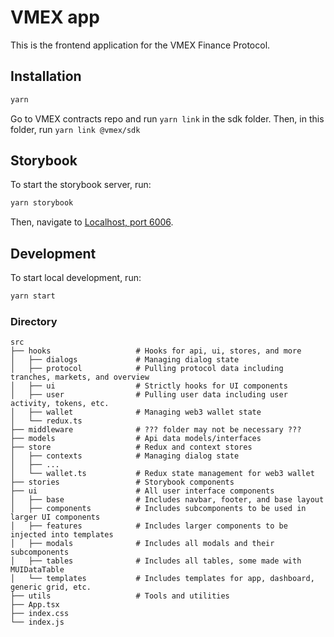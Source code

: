 # VMEX app

This is the frontend application for the VMEX Finance Protocol.

## Installation

```bash
yarn
```

Go to VMEX contracts repo and run `yarn link` in the sdk folder.
Then, in this folder, run `yarn link @vmex/sdk`

## Storybook

To start the storybook server, run:

```bash
yarn storybook
```

Then, navigate to [Localhost, port 6006](localhost:6006).

## Development

To start local development, run:

```bash
yarn start
```

### Directory

```
src
├── hooks                   # Hooks for api, ui, stores, and more
│   ├── dialogs             # Managing dialog state
│   ├── protocol            # Pulling protocol data including tranches, markets, and overview
│   ├── ui                  # Strictly hooks for UI components
│   ├── user                # Pulling user data including user activity, tokens, etc.
│   ├── wallet              # Managing web3 wallet state
│   └── redux.ts
├── middleware              # ??? folder may not be necessary ???
├── models                  # Api data models/interfaces
├── store                   # Redux and context stores
│   ├── contexts            # Managing dialog state
│   ├── ...
│   └── wallet.ts           # Redux state management for web3 wallet
├── stories                 # Storybook components
├── ui                      # All user interface components
│   ├── base                # Includes navbar, footer, and base layout
│   ├── components          # Includes subcomponents to be used in larger UI components
│   ├── features            # Includes larger components to be injected into templates
│   ├── modals              # Includes all modals and their subcomponents
│   ├── tables              # Includes all tables, some made with MUIDataTable
│   └── templates           # Includes templates for app, dashboard, generic grid, etc.
├── utils                   # Tools and utilities
├── App.tsx
├── index.css
└── index.js
```
